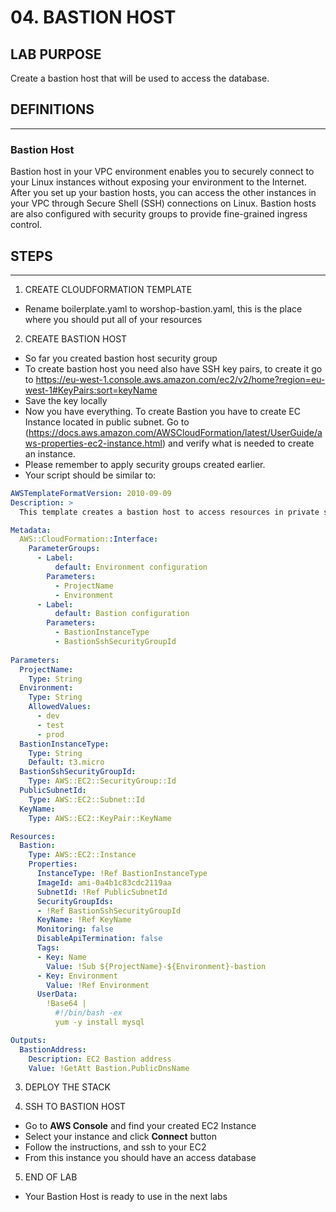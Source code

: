 # 04. BASTION HOST

## LAB PURPOSE

Create a bastion host that will be used to access the database.

## DEFINITIONS
----

### Bastion Host

Bastion host in your VPC environment enables you to securely connect to your Linux instances without exposing your environment to the Internet. After you set up your bastion hosts, you can access the other instances in your VPC through Secure Shell (SSH) connections on Linux. Bastion hosts are also configured with security groups to provide fine-grained ingress control.

## STEPS
---

1. CREATE CLOUDFORMATION TEMPLATE

* Rename boilerplate.yaml to worshop-bastion.yaml, this is the place where you should put all of your resources

2. CREATE BASTION HOST

* So far you created bastion host security group
* To create bastion host you need also have SSH key pairs, to create it go to https://eu-west-1.console.aws.amazon.com/ec2/v2/home?region=eu-west-1#KeyPairs:sort=keyName
* Save the key locally 
* Now you have everything. To create Bastion you have to create EC Instance located in public subnet. Go to (https://docs.aws.amazon.com/AWSCloudFormation/latest/UserGuide/aws-properties-ec2-instance.html) and verify what is needed to create an instance.
* Please remember to apply security groups created earlier.
* Your script should be similar to:

```yaml
AWSTemplateFormatVersion: 2010-09-09
Description: >
  This template creates a bastion host to access resources in private subnets

Metadata:
  AWS::CloudFormation::Interface:
    ParameterGroups:
      - Label:
          default: Environment configuration
        Parameters:
          - ProjectName
          - Environment
      - Label:
          default: Bastion configuration
        Parameters:
          - BastionInstanceType
          - BastionSshSecurityGroupId
     
Parameters:
  ProjectName:
    Type: String
  Environment:
    Type: String
    AllowedValues:
      - dev
      - test
      - prod
  BastionInstanceType:
    Type: String
    Default: t3.micro
  BastionSshSecurityGroupId:
    Type: AWS::EC2::SecurityGroup::Id
  PublicSubnetId:
    Type: AWS::EC2::Subnet::Id
  KeyName:
    Type: AWS::EC2::KeyPair::KeyName

Resources:
  Bastion:
    Type: AWS::EC2::Instance
    Properties:
      InstanceType: !Ref BastionInstanceType
      ImageId: ami-0a4b1c83cdc2119aa
      SubnetId: !Ref PublicSubnetId
      SecurityGroupIds:
      - !Ref BastionSshSecurityGroupId
      KeyName: !Ref KeyName
      Monitoring: false
      DisableApiTermination: false
      Tags:
      - Key: Name
        Value: !Sub ${ProjectName}-${Environment}-bastion
      - Key: Environment
        Value: !Ref Environment
      UserData:
        !Base64 |
          #!/bin/bash -ex
          yum -y install mysql

Outputs:
  BastionAddress:
    Description: EC2 Bastion address
    Value: !GetAtt Bastion.PublicDnsName
```

3. DEPLOY THE STACK

4. SSH TO BASTION HOST

* Go to **AWS Console** and find your created EC2 Instance
* Select your instance and click **Connect** button
* Follow the instructions, and ssh to your EC2
* From this instance you should have an access database

5. END OF LAB

* Your Bastion Host is ready to use in the next labs 